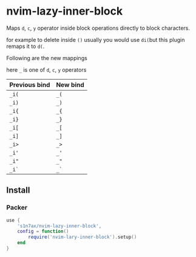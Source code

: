 # nvim-lazy-inner-block

Maps `d`, `c`, `y` operator inside block operations directly to block characters.

for example to delete inside `()` usually you would use `di(`but this plugin
remaps it to `d(`.

Following are the new mappings

here `_` is one of `d`, `c`, `y` operators

| Previous bind | New bind |
| ------------- | -------- |
| `_i(`         | `_(`     |
| `_i)`         | `_)`     |
| `_i{`         | `_{`     |
| `_i}`         | `_}`     |
| `_i[`         | `_[`     |
| `_i]`         | `_]`     |
| `_i>`         | `_>`     |
| `_i'`         | `_'`     |
| `_i"`         | `_"`     |
| ``_i` ``      | ``_` ``  

## Install

### Packer

```lua
use {
    's1n7ax/nvim-lazy-inner-block',
    config = function()
        require('nvim-lary-inner-block').setup()
    end
}
```
